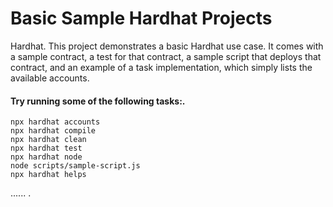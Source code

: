 # Basic Sample Hardhat Projects
Hardhat.
This project demonstrates a basic Hardhat use case. It comes with a sample contract, a test for that contract, a sample script that deploys that contract, and an example of a task implementation, which simply lists the available accounts.

#### Try running some of the following tasks:.

```shell
npx hardhat accounts
npx hardhat compile
npx hardhat clean
npx hardhat test
npx hardhat node
node scripts/sample-script.js
npx hardhat helps
```
......
.

